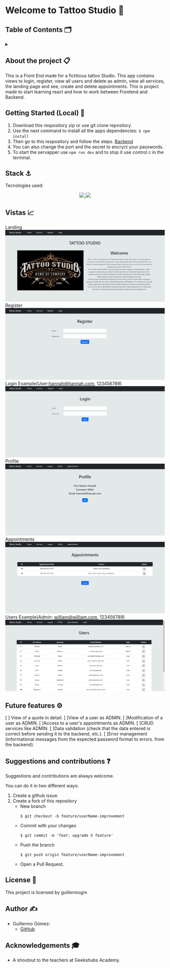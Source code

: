# Welcome to Tattoo Studio 🎨

 ## Table of Contents 🗂️
<details>
  <summary></summary>
  <ol>
    <li><a href="#about-the-project">About the project 📋</a></li>
    <li><a href="#getting-started">Getting started 🚀</a></li>
    <li><a href="#stack">Stack ⚓</a></li>
    <li><a href="#views">Views 📈</a></li>
    <li><a href="#endpoints">Endpoints 📌</a></li>
    <li><a href="#futuras-funcionalidades">Future features ⚙️</a></li>
    <li><a href="#contribuciones">Suggestions and contributions ❓</a></li>
    <li><a href="#licencia">License 🔑</a></li>
    <li><a href="#author">Author ✍️</a></li>
    <li><a href="#acknowledgments">Acknowledgments 🎓</a></li>
  </ol>
</details>

<div id="about-the-project"></div>

## About the project 📋
This is a Front End made for a fictitious tattoo Studio. This app contains views to login, register, view all users and delete as admin, view all services, the landing page and see, create and delete appointments. This is project made to start learning react and how to work between Frontend and Backend.

<div id="getting-started"></div>

## Getting Started (Local) 	🚀
1. Download this respository zip or use git clone repository.
2. Use the next command to install all the apps dependencies: ` $ npm install `
3. Then go to this respository and follow the steps. [Backend](https://github.com/guillermogm/TattooProject)
4. You can also change the port and the secret to encryct your passwords.
5. To start the servapper use `npm run dev` and to stop it use control c in the terminal.


<div id="stack"></div> 

## Stack ⚓
Tecnologies used:
<div align="center">
<a href="https://nodejs.org/es/">
    <img src= "https://img.shields.io/badge/node.js-026E00?style=for-the-badge&logo=node.js&logoColor=white"/>
</a>
<a href="https://developer.mozilla.org/es/docs/Web/JavaScript">
    <img src= "https://img.shields.io/badge/javascipt-EFD81D?style=for-the-badge&logo=javascript&logoColor=black"/>
</a>
 </div>

<div id="views"></div>

## Vistas 📈
Landing
<img src="./images/landing.png">  
Register
<img src="./images/register.png">
Login Example(User:hannah@hannah.com, 123456789)
<img src="./images/login.png">
Profile
<img src="./images/profile.png">
Appointments
<img src="./images/appointments.png">
Users Example(Admin: william@william.com, 123456789)
<img src="./images/users.png">


<div id="futuras-funcionalidades"> </div>

## Future features ⚙️
[ ] View of a quote in detail.
[ ]View of a user as ADMIN.
[ ]Modification of a user as ADMIN.
[ ]Access to a user's appointments as ADMIN.
[ ]CRUD services like ADMIN.
[ ]Data validation (check that the data entered is correct before sending it to the backend, etc.).
[ ]Error management (informational messages from the expected password format to errors.
from the backend).

<div id="contribuciones"></div>

## Suggestions and contributions ❓
Suggestions and contributions are always welcome.

You can do it in two different ways:

1. Create a github issue.
2. Create a fork of this repository
    - New branch 
        ```
        $ git checkout -b feature/userName-improvement
        ```
    - Commit with your changes 
        ```
        $ git commit -m 'feat: upgrade X feature'
        ```
    - Push the branch 
        ```
        $ git push origin feature/userName-improvement
        ```
    - Open a Pull Request.

<div id="licencia"></div>

## License 🔑
This project is licensed by guillermogm

 <div id="author"></div>

## Author ✍️
* Guillermo Gómez:
    * [GitHub](https://github.com/guillermogm)

<div id="acknowledgments"></div>

## Acknowledgements 🎓
* A shoutout to the teachers at Geekshubs Academy.
